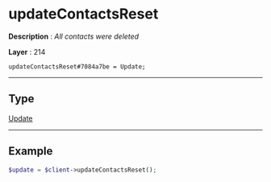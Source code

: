 # updateContactsReset

**Description** : *All contacts were deleted*

**Layer** : 214

```tl
updateContactsReset#7084a7be = Update;
```

---

## Type

[Update](type/Update)

---

## Example

```php
$update = $client->updateContactsReset();
```